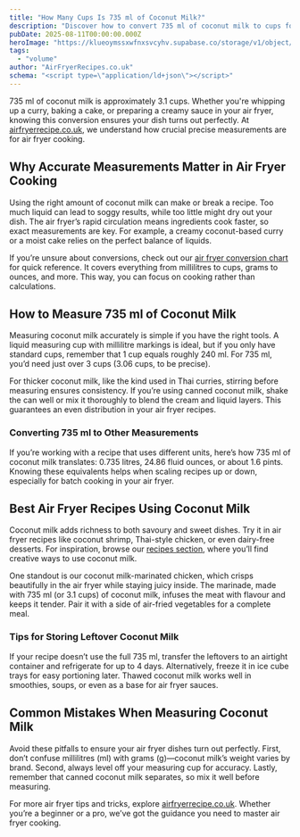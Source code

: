 ```yaml
---
title: "How Many Cups Is 735 ml of Coconut Milk?"
description: "Discover how to convert 735 ml of coconut milk to cups for perfect air fryer recipes every time. Get precise measurements now!"
pubDate: 2025-08-11T00:00:00.000Z
heroImage: "https://klueoymssxwfnxsvcyhv.supabase.co/storage/v1/object/public/md/how-many-cups-is-735-ml-of-coconut-milk-355a0e03.webp"
tags:
  - "volume"
author: "AirFryerRecipes.co.uk"
schema: "<script type=\"application/ld+json\"></script>"
---
```


<p>735 ml of coconut milk is approximately 3.1 cups. Whether you're whipping up a curry, baking a cake, or preparing a creamy sauce in your air fryer, knowing this conversion ensures your dish turns out perfectly. At <a href=https://www.airfryerrecipe.co.uk>airfryerrecipe.co.uk</a>, we understand how crucial precise measurements are for air fryer cooking.</p>  

<h2>Why Accurate Measurements Matter in Air Fryer Cooking</h2>  
<p>Using the right amount of coconut milk can make or break a recipe. Too much liquid can lead to soggy results, while too little might dry out your dish. The air fryer’s rapid circulation means ingredients cook faster, so exact measurements are key. For example, a creamy coconut-based curry or a moist cake relies on the perfect balance of liquids.</p>  
<p>If you’re unsure about conversions, check out our <a href=https://www.airfryerrecipe.co.uk/air-fryer-conversion-chart>air fryer conversion chart</a> for quick reference. It covers everything from millilitres to cups, grams to ounces, and more. This way, you can focus on cooking rather than calculations.</p>  

<h2>How to Measure 735 ml of Coconut Milk</h2>  
<p>Measuring coconut milk accurately is simple if you have the right tools. A liquid measuring cup with millilitre markings is ideal, but if you only have standard cups, remember that 1 cup equals roughly 240 ml. For 735 ml, you’d need just over 3 cups (3.06 cups, to be precise).</p>  
<p>For thicker coconut milk, like the kind used in Thai curries, stirring before measuring ensures consistency. If you’re using canned coconut milk, shake the can well or mix it thoroughly to blend the cream and liquid layers. This guarantees an even distribution in your air fryer recipes.</p>  

<h3>Converting 735 ml to Other Measurements</h3>  
<p>If you’re working with a recipe that uses different units, here’s how 735 ml of coconut milk translates: 0.735 litres, 24.86 fluid ounces, or about 1.6 pints. Knowing these equivalents helps when scaling recipes up or down, especially for batch cooking in your air fryer.</p>  

<h2>Best Air Fryer Recipes Using Coconut Milk</h2>  
<p>Coconut milk adds richness to both savoury and sweet dishes. Try it in air fryer recipes like coconut shrimp, Thai-style chicken, or even dairy-free desserts. For inspiration, browse our <a href=https://www.airfryerrecipe.co.uk/recipes>recipes section</a>, where you’ll find creative ways to use coconut milk.</p>  
<p>One standout is our coconut milk-marinated chicken, which crisps beautifully in the air fryer while staying juicy inside. The marinade, made with 735 ml (or 3.1 cups) of coconut milk, infuses the meat with flavour and keeps it tender. Pair it with a side of air-fried vegetables for a complete meal.</p>  

<h3>Tips for Storing Leftover Coconut Milk</h3>  
<p>If your recipe doesn’t use the full 735 ml, transfer the leftovers to an airtight container and refrigerate for up to 4 days. Alternatively, freeze it in ice cube trays for easy portioning later. Thawed coconut milk works well in smoothies, soups, or even as a base for air fryer sauces.</p>  

<h2>Common Mistakes When Measuring Coconut Milk</h2>  
<p>Avoid these pitfalls to ensure your air fryer dishes turn out perfectly. First, don’t confuse millilitres (ml) with grams (g)—coconut milk’s weight varies by brand. Second, always level off your measuring cup for accuracy. Lastly, remember that canned coconut milk separates, so mix it well before measuring.</p>  
<p>For more air fryer tips and tricks, explore <a href=https://www.airfryerrecipe.co.uk>airfryerrecipe.co.uk</a>. Whether you’re a beginner or a pro, we’ve got the guidance you need to master air fryer cooking.</p>